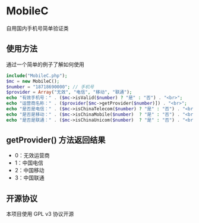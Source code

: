 # MobileC
自用国内手机号简单验证类

## 使用方法
通过一个简单的例子了解如何使用
```php
include("MobileC.php");
$mc = new MobileC();
$number = "18718690000"; // 手机号
$provider = Array("无效", "电信", "移动", "联通");
echo "有效手机号：" . ($mc->isValid($number) ? "是" : "否") . "<br>";
echo "运营商名称：" . ($provider[$mc->getProvider($number)]) . "<br>";
echo "是否是电信：" . ($mc->isChinaTelecom($number) ? "是" : "否") . "<br>";
echo "是否是移动：" . ($mc->isChinaMobile($number)  ? "是" : "否") . "<br>";
echo "是否是联通：" . ($mc->isChinaUnicom($number)  ? "是" : "否") . "<br>";
```

## getProvider() 方法返回结果
- 0：无效运营商
- 1：中国电信
- 2：中国移动
- 3：中国联通

## 开源协议
本项目使用 GPL v3 协议开源

